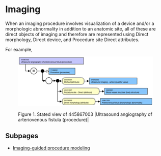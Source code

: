 # Imaging

When an imaging procedure involves visualization of a device and/or a morphologic abnormality in addition to an anatomic site, all of these are direct objects of imaging and therefore are represented using Direct morphology, Direct device, and Procedure site Direct attributes.

For example, 

<figure><img src="images/221184057.png" alt="" title=""><figcaption><p>Figure 1. Stated view of 445867003 |Ultrasound angiography of arteriovenous fistula (procedure)|</p></figcaption></figure>

## Subpages

- [Imaging-guided procedure modeling](imaging-guided-procedure-modeling.md)

